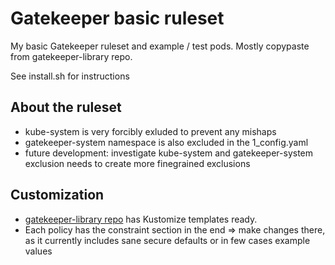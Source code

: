 # Gatekeeper basic ruleset

My basic Gatekeeper ruleset and example / test pods. Mostly copypaste from gatekeeper-library repo.

See install.sh for instructions

## About the ruleset

* kube-system is very forcibly exluded to prevent any mishaps
* gatekeeper-system namespace is also excluded in the 1_config.yaml
* future development: investigate kube-system and gatekeeper-system exclusion needs to create more finegrained exclusions

## Customization

* [gatekeeper-library repo](https://github.com/open-policy-agent/gatekeeper-library/tree/master/library) has Kustomize templates ready.
* Each policy has the constraint section in the end => make changes there, as it currently includes sane secure defaults or in few cases example values
